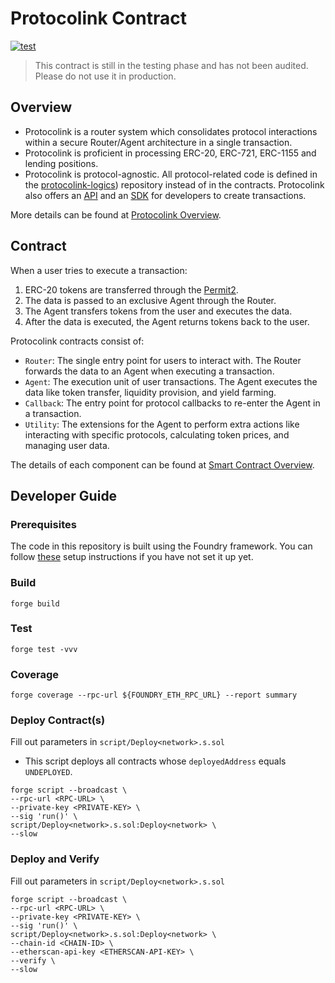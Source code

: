 # Protocolink Contract

[![test](https://github.com/dinngo/protocolink-contract/actions/workflows/test.yml/badge.svg)](https://github.com/dinngo/protocolink-contract/actions/workflows/test.yml)

> This contract is still in the testing phase and has not been audited. Please do not use it in production.

## Overview

- Protocolink is a router system which consolidates protocol interactions within a secure Router/Agent architecture in a single transaction.
- Protocolink is proficient in processing ERC-20, ERC-721, ERC-1155 and lending positions.
- Protocolink is protocol-agnostic. All protocol-related code is defined in the [protocolink-logics](https://github.com/dinngo/protocolink-logics)) repository instead of in the contracts. Protocolink also offers an [API](https://docs.protocolink.com/integrate-api/overview) and an [SDK](https://docs.protocolink.com/integrate-js-sdk/overview) for developers to create transactions.

More details can be found at [Protocolink Overview](https://docs.protocolink.com/).

## Contract

When a user tries to execute a transaction:

1. ERC-20 tokens are transferred through the [Permit2](https://github.com/Uniswap/permit2).
1. The data is passed to an exclusive Agent through the Router.
1. The Agent transfers tokens from the user and executes the data.
1. After the data is executed, the Agent returns tokens back to the user.

Protocolink contracts consist of:

- `Router`: The single entry point for users to interact with. The Router forwards the data to an Agent when executing a transaction.
- `Agent`: The execution unit of user transactions. The Agent executes the data like token transfer, liquidity provision, and yield farming.
- `Callback`: The entry point for protocol callbacks to re-enter the Agent in a transaction.
- `Utility`: The extensions for the Agent to perform extra actions like interacting with specific protocols, calculating token prices, and managing user data.

The details of each component can be found at [Smart Contract Overview](https://docs.protocolink.com/smart-contract/overview).

## Developer Guide

### Prerequisites

The code in this repository is built using the Foundry framework. You can follow [these](https://book.getfoundry.sh/getting-started/installation) setup instructions if you have not set it up yet.

### Build

`forge build`

### Test

`forge test -vvv`

### Coverage

`forge coverage --rpc-url ${FOUNDRY_ETH_RPC_URL} --report summary`

### Deploy Contract(s)

Fill out parameters in `script/Deploy<network>.s.sol`

- This script deploys all contracts whose `deployedAddress` equals `UNDEPLOYED`.

```console
forge script --broadcast \
--rpc-url <RPC-URL> \
--private-key <PRIVATE-KEY> \
--sig 'run()' \
script/Deploy<network>.s.sol:Deploy<network> \
--slow
```

### Deploy and Verify

Fill out parameters in `script/Deploy<network>.s.sol`

```console
forge script --broadcast \
--rpc-url <RPC-URL> \
--private-key <PRIVATE-KEY> \
--sig 'run()' \
script/Deploy<network>.s.sol:Deploy<network> \
--chain-id <CHAIN-ID> \
--etherscan-api-key <ETHERSCAN-API-KEY> \
--verify \
--slow
```
